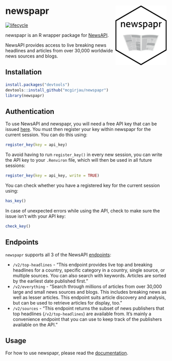 
<!-- README.md is generated from README.Rmd. -->

# newspapr <img src="man/figures/logo.png" width="160px" align="right"/>

[![lifecycle](https://img.shields.io/badge/lifecycle-experimental-orange.svg)](https://www.tidyverse.org/lifecycle/#experimental)

newspapr is an R wrapper package for [NewsAPI](https://newsapi.org/).

NewsAPI provides access to live breaking news headlines and articles
from over 30,000 worldwide news sources and blogs.

## Installation

``` r
install.packages("devtools")
devtools::install_github("mcgirjau/newspapr")
library(newspapr)
```

## Authentication

To use NewsAPI and newspapr, you will need a free API key that can be
issued [here](https://newsapi.org/account). You must then register your
key within newspapr for the current session. You can do this using:

``` r
register_key(key = api_key)
```

To avoid having to run `register_key()` in every new session, you can
write the API key to your `.Renviron` file, which will then be used in
all future sessions:

``` r
register_key(key = api_key, write = TRUE)
```

You can check whether you have a registered key for the current session
using:

``` r
has_key()
```

In case of unexpected errors while using the API, check to make sure the
issue isn’t with your API key:

``` r
check_key()
```

## Endpoints

`newspapr` supports all 3 of the NewsAPI
[endpoints](https://newsapi.org/docs/endpoints):

  - `/v2/top-headlines` - “This endpoint provides live top and breaking
    headlines for a country, specific category in a country, single
    source, or multiple sources. You can also search with keywords.
    Articles are sorted by the earliest date published first.”
  - `/v2/everything` - “Search through millions of articles from over
    30,000 large and small news sources and blogs. This includes
    breaking news as well as lesser articles. This endpoint suits
    article discovery and analysis, but can be used to retrieve articles
    for display, too.”
  - `/v2/sources` - “This endpoint returns the subset of news publishers
    that top headlines (`/v2/top-headlines`) are available from. It’s
    mainly a convenience endpoint that you can use to keep track of the
    publishers available on the API.”

## Usage

For how to use newspapr, please read the
[documentation](https://github.com/mcgirjau/newspapr/blob/master/newspapr.pdf).
